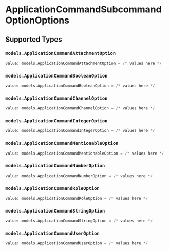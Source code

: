 # ApplicationCommandSubcommandOptionOptions


## Supported Types

### `models.ApplicationCommandAttachmentOption`

```python
value: models.ApplicationCommandAttachmentOption = /* values here */
```

### `models.ApplicationCommandBooleanOption`

```python
value: models.ApplicationCommandBooleanOption = /* values here */
```

### `models.ApplicationCommandChannelOption`

```python
value: models.ApplicationCommandChannelOption = /* values here */
```

### `models.ApplicationCommandIntegerOption`

```python
value: models.ApplicationCommandIntegerOption = /* values here */
```

### `models.ApplicationCommandMentionableOption`

```python
value: models.ApplicationCommandMentionableOption = /* values here */
```

### `models.ApplicationCommandNumberOption`

```python
value: models.ApplicationCommandNumberOption = /* values here */
```

### `models.ApplicationCommandRoleOption`

```python
value: models.ApplicationCommandRoleOption = /* values here */
```

### `models.ApplicationCommandStringOption`

```python
value: models.ApplicationCommandStringOption = /* values here */
```

### `models.ApplicationCommandUserOption`

```python
value: models.ApplicationCommandUserOption = /* values here */
```


